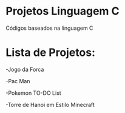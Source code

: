 # Projetos Linguagem C

Códigos baseados na linguagem C


# Lista de Projetos:

-Jogo da Forca

-Pac Man

-Pokemon TO-DO List

-Torre de Hanoi em Estilo Minecraft

